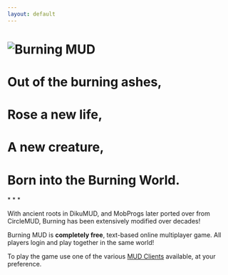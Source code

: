 ```yaml
---
layout: default
---
```

<h1><img src="{{ site.baseurl }} {% link /images/burning.jpg %} " alt="Burning MUD"></h1>
    <h1>Out of the burning ashes,</h1>
    <h1> Rose a new life,</h1>
    <h1>A new creature,</h1>
    <h1>Born into the Burning World.</h1>
* * *

With ancient roots in DikuMUD, and MobProgs later ported over from CircleMUD, Burning has been extensively modified over decades!

Burning MUD is **completely free**, text-based online multiplayer game. All players login and play together in the same world!

To play the game use one of the various [MUD Clients](mud_clients.markdown) available, at your preference.
